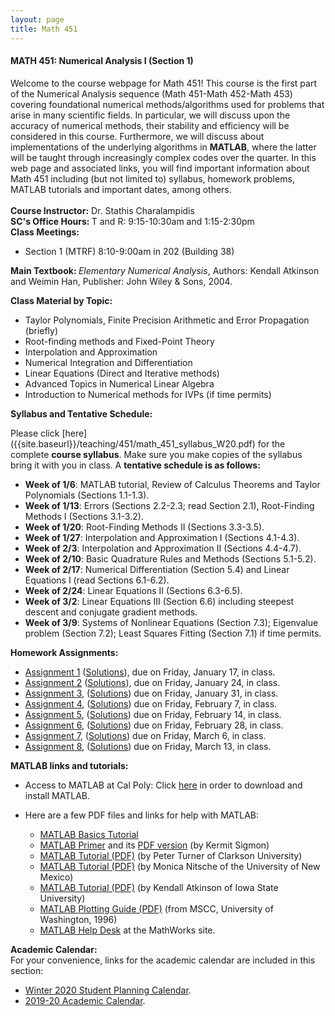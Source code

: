 ```yaml
---
layout: page
title: Math 451
---
```


<h4><b><b>MATH 451: Numerical Analysis I (Section 1) </b></b></h4>
Welcome to the course webpage for Math 451! This course is the 
first part of the Numerical Analysis sequence (Math 451-Math 452-Math 453)
covering foundational numerical methods/algorithms used for problems that arise in 
many scientific fields. In particular, we will discuss upon the accuracy of 
numerical methods, their stability and efficiency will be considered in 
this course. Furthermore, we will discuss about implementations of the underlying algorithms
in <b><b>MATLAB</b></b>, where the latter will be taught through increasingly 
complex codes over the quarter. In this web page and associated links, you will 
find important information about Math 451 including (but not limited to) syllabus, 
homework problems, MATLAB tutorials and important dates, among others.
<br>
<br>
<b><b> Course Instructor:</b></b> Dr. Stathis Charalampidis
<div class="left"><b><b>SC's Office Hours: </b></b> </b></b> T and R: 9:15-10:30am and 1:15-2:30pm</div>
<div class="left"><b><b>Class Meetings: </b></b> </div>


- Section 1 (MTRF) 8:10-9:00am in 202 (Building 38)

<div class="left"><b><b>Main Textbook: </b></b>
<em>Elementary Numerical Analysis</em>, Authors: Kendall Atkinson and Weimin Han, Publisher: John Wiley & Sons, 2004.</div> 

<b><b> Class Material by Topic:</b></b>

 - Taylor Polynomials, Finite Precision Arithmetic and Error Propagation (briefly)
 - Root-finding methods and Fixed-Point Theory 
 - Interpolation and Approximation
 - Numerical Integration and Differentiation
 - Linear Equations (Direct and Iterative methods)
 - Advanced Topics in Numerical Linear Algebra
 - Introduction to Numerical methods for IVPs (if time permits)

<div class="left"><b><b>Syllabus and Tentative Schedule: </b></b></div>

Please click [here] ({{site.baseurl}}/teaching/451/math_451_syllabus_W20.pdf) for the complete <b><b>course syllabus</b></b>. 
Make sure you make copies of the syllabus bring it with you in class. A <b><b>tentative schedule is as follows:</b></b>

   - <b><b>Week of 1/6</b></b>: MATLAB tutorial, Review of Calculus Theorems and Taylor Polynomials (Sections 1.1-1.3).
   - <b><b>Week of 1/13</b></b>: Errors (Sections 2.2-2.3; read Section 2.1), Root-Finding Methods I (Sections 3.1-3.2).
   - <b><b>Week of 1/20</b></b>: Root-Finding Methods II (Sections 3.3-3.5).
   - <b><b>Week of 1/27</b></b>: Interpolation and Approximation I (Sections 4.1-4.3).
   - <b><b>Week of 2/3</b></b>: Interpolation and Approximation II (Sections 4.4-4.7).
   - <b><b>Week of 2/10</b></b>: Basic Quadrature Rules and Methods (Sections 5.1-5.2).
   - <b><b>Week of 2/17</b></b>: Numerical Differentiation (Section 5.4) and Linear Equations I (read Sections 6.1-6.2).
   - <b><b>Week of 2/24</b></b>: Linear Equations II (Sections 6.3-6.5).
   - <b><b>Week of 3/2</b></b>: Linear Equations III (Section 6.6) including steepest descent and conjugate gradient methods.
   - <b><b>Week of 3/9</b></b>: Systems of Nonlinear Equations (Section 7.3); Eigenvalue problem (Section 7.2); Least Squares Fitting (Section 7.1) if time permits.
   
<div class="left"><b><b>Homework Assignments: </b></b></div>

 - [Assignment 1]({{site.baseurl}}/teaching/451/hws/hw1_math_451_W20.pdf) ([Solutions]({{site.baseurl}}/teaching/451/hws/hw1_math_451_W20_sols.pdf)), due on Friday, January 17, in class. 
 - [Assignment 2]({{site.baseurl}}/teaching/451/hws/hw2_math_451_W20.pdf) ([Solutions]({{site.baseurl}}/teaching/451/hws/hw2_math_451_W20_sols.pdf)), due on Friday, January 24, in class.
 - [Assignment 3]({{site.baseurl}}/teaching/451/hws/hw3_math_451_W20.pdf), ([Solutions]({{site.baseurl}}/teaching/451/hws/hw3_math_451_W20_sols.pdf)) due on Friday, January 31, in class.
 - [Assignment 4]({{site.baseurl}}/teaching/451/hws/hw4_math_451_W20.pdf), ([Solutions]({{site.baseurl}}/teaching/451/hws/hw4_math_451_W20_sols.pdf)) due on Friday, February 7, in class.
 - [Assignment 5]({{site.baseurl}}/teaching/451/hws/hw5_math_451_W20.pdf), ([Solutions]({{site.baseurl}}/teaching/451/hws/hw5_math_451_W20_sols.pdf)) due on Friday, February 14, in class.
 - [Assignment 6]({{site.baseurl}}/teaching/451/hws/hw6_math_451_W20.pdf), ([Solutions]({{site.baseurl}}/teaching/451/hws/hw6_math_451_W20_sols.pdf)) due on Friday, February 28, in class.
 - [Assignment 7]({{site.baseurl}}/teaching/451/hws/hw7_math_451_W20.pdf), ([Solutions]({{site.baseurl}}/teaching/451/hws/hw7_math_451_W20_sols.pdf)) due on Friday, March 6, in class.
 - [Assignment 8]({{site.baseurl}}/teaching/451/hws/hw8_math_451_W20.pdf), ([Solutions]({{site.baseurl}}/teaching/451/hws/hw8_math_451_W20_sols.pdf)) due on Friday, March 13, in class.
 
<b><b> MATLAB links and tutorials:</b></b>

  - Access to MATLAB at Cal Poly: Click [here](https://www.mathworks.com/academia/tah-portal/california-polytechnic-state-university-san-luis-obispo-300444.html) in order to download and install MATLAB.
  - Here are a few PDF files and links for help with MATLAB: 

     - [MATLAB Basics Tutorial](http://ctms.engin.umich.edu/CTMS/index.php?aux=Basics_Matlab)
     - [MATLAB Primer](http://www.math.ucsd.edu/~bdriver/21d-s99/matlab-primer.html) and its [PDF version]({{site.baseurl}}/teaching/451/tutorials/primer_matlab.pdf) (by Kermit Sigmon)
     - [MATLAB Tutorial (PDF)]({{site.baseurl}}/teaching/451/tutorials/matlabBasicsTurner.pdf) (by Peter Turner of Clarkson University)
     - [MATLAB Tutorial (PDF)]({{site.baseurl}}/teaching/451/tutorials/mattutorial.pdf) (by Monica Nitsche of the University of New Mexico)
     - [MATLAB Tutorial (PDF)]({{site.baseurl}}/teaching/451/tutorials/matlab_lect.pdf) (by Kendall Atkinson of Iowa State University)
     - [MATLAB Plotting Guide (PDF)]({{site.baseurl}}/teaching/451/tutorials/tutorial_plot.pdf) (from MSCC, University of Washington, 1996)
     - [MATLAB Help Desk](https://www.mathworks.com/help/matlab/index.html) at the MathWorks site.

  
<div class="left"><b><b>Academic Calendar: </b></b></div> 
For your convenience, links for the academic calendar are included in this section:

  - [Winter 2020 Student Planning Calendar](https://registrar.calpoly.edu/winter-2020-student-planning-calendar).
  - [2019-20 Academic Calendar](https://registrar.calpoly.edu/2019-20-academic-calendar).
 
<!-- <b><b>Class Activity: </b></b> 

<ul class="posts">
{% for post in site.posts %}      
  {% if post.categories contains '143-19' %}
	<li>
        <span class="post-date">{{ post.date | date: "%b %-d, %Y" }}</span>
        <a class="post-link" href="{{ post.url | prepend: site.baseurl }}">{{ post.title }}</a>
      </li>
  {% endif %}
{% endfor %}
</ul> -->
